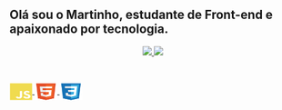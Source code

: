 ## Olá sou o Martinho, estudante de Front-end e apaixonado por tecnologia.
<div align="center">
  <a href="https://github.com/martinholuterorr">
  <img height="180em" src="https://github-readme-stats.vercel.app/api?username=martinholuterorr&show_icons=true&theme=github_dark&include_all_commits=true&count_private=true"/>
  <img height="180em" src="https://github-readme-stats.vercel.app/api/top-langs/?username=martinholuterorr&layout=compact&langs_count=7&theme=github_dark"/>
</div>
  
##
  
<div style="display: inline_block"><br>
  <img align="center" alt="Martinho-JS" height="30" width="40" src="https://raw.githubusercontent.com/devicons/devicon/master/icons/javascript/javascript-plain.svg">
  <img align="center" alt="Martinho-HTML" height="30" width="40" src="https://raw.githubusercontent.com/devicons/devicon/master/icons/html5/html5-original.svg">
  <img align="center" alt="Martinho-CSS" height="30" width="40" src="https://raw.githubusercontent.com/devicons/devicon/master/icons/css3/css3-original.svg">
</div>
